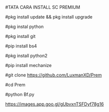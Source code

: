#TATA CARA INSTALL SC PREMIUM 

#pkg install update && pkg install upgrade

#pkg instal python

#pkg install git

#pip install bs4

#pkg install python2

#pip install mechanize

#git clone https://github.com/LuxmanXD/Prem

#cd Prem

#python Bf.py

https://images.app.goo.gl/gUbvxnTSFDyf78g16
